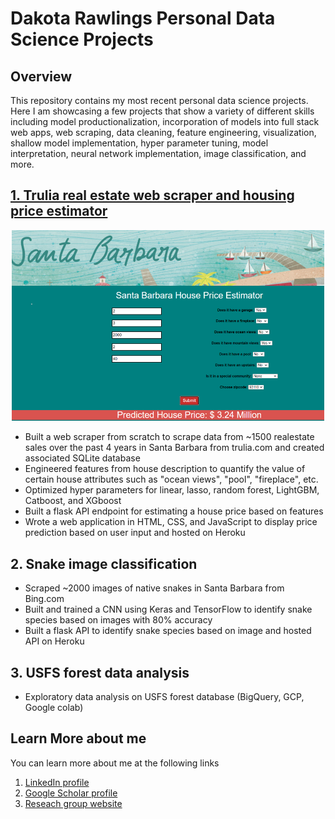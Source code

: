 # Dakota Rawlings Personal Data Science Projects

## Overview

This repository contains my most recent personal data science projects. Here I am showcasing a few projects that show a variety of different skills including model productionalization, incorporation of models into full stack web apps, web scraping, data cleaning, feature engineering, visualization, shallow model implementation, hyper parameter tuning, model interpretation, neural network implementation, image classification, and more. 

## [1. Trulia real estate web scraper and housing price estimator](/santa_barbara_realestate_analysis)

<p align="center">
  <img src="santa_barbara_realestate_analysis/readme_pictures/homepage2.png" width="500" >
</p>

* Built a web scraper from scratch to scrape data from ~1500 realestate sales over the past 4 years in Santa Barbara from trulia.com and created associated SQLite database
* Engineered features from house description to quantify the value of certain house attributes such as "ocean views", "pool", "fireplace", etc. 
* Optimized hyper parameters for linear, lasso, random forest, LightGBM, Catboost, and XGboost
* Built a flask API endpoint for estimating a house price based on features
* Wrote a web application in HTML, CSS, and JavaScript to display price prediction based on user input and hosted on Heroku
## 2. Snake image classification 
* Scraped ~2000 images of native snakes in Santa Barbara from Bing.com
* Built and trained a CNN using Keras and TensorFlow to identify snake species based on images with 80% accuracy
* Built a flask API to identify snake species based on image and hosted API on Heroku
## 3. USFS forest data analysis
* Exploratory data analysis on USFS forest database (BigQuery, GCP, Google colab)

## Learn More about me

You can learn more about me at the following links

1. [LinkedIn profile](https://www.linkedin.com/in/dakotarawlings/)
2. [Google Scholar profile](https://scholar.google.com/citations?view_op=list_works&hl=en&hl=en&user=X_x46vUAAAAJ)
3. [Reseach group website](http://www.segalman.mrl.ucsb.edu/)
